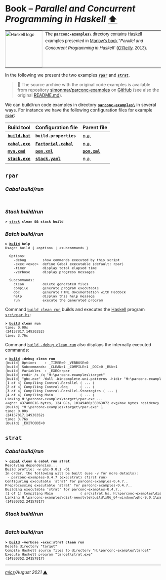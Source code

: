 # <span id="top">Book &ndash; <i>Parallel and Concurrent Programming in Haskell</i></span> <span style="size:30%;"><a href="../README.md">⬆</a></span>

<table style="font-family:Helvetica,Arial;font-size:14px;line-height:1.6;">
  <tr>
  <td style="border:0;padding:0 10px 0 0;min-width:120px;"><a href="https://www.haskell.org/" rel="external"><img src="https://wiki.haskell.org/wikiupload/6/62/Double_lambda.png" width="120" alt="Haskell logo"/></a></td>
  <td style="border:0;padding:0;vertical-align:text-top;">The <a href="."><strong><code>parconc-examples\</code></strong></a> directory contains <a href="https://www.haskell.org/" rel="external" alt="Haskell">Haskell</a> examples presented in <a href="https://www.oreilly.com/library/view/parallel-and-concurrent/9781449335939/">Marlow's book</a> "<i>Parallel and Concurrent Programming in Haskell</i>" (<a href="https://www.oreilly.com/" rel="external">O'Reilly</a>, 2013).</td>
  </tr>
</table>

In the following we present the two examples [**`rpar`**](#rpar) and [**`strat`**](#strat).

> **:mag_right:** The source archive with the original code examples is available from repository [simonmar/parconc-examples][simonmar_repo] on [GitHub](https://github.com/) (see also the original [README.md][simonmar_readme]).

We can build/run code examples in directory [**`parconc-examples\`**](./) in several ways. For instance we have the following configuration files for example [**`rpar`**](#rpar):

| Build tool                    | Configuration file                           | Parent file                |
|-------------------------------|----------------------------------------------|----------------------------|
| [**`build.bat`**](./build.bat) | **`build.properties`**              | n.a.                       |
| [**`cabal.exe`**][cabal_cli]      | [**`Factorial.cabal`**](./parconc-examples.cabal) | n.a.             |
| [**`mvn.cmd`**][apache_maven_cli] | [**`pom.xml`**](./pom.xml)       | [**`pom.xml`**](./pom.xml) |
| [**`stack.exe`**][stack_cli]      | [**`stack.yaml`**](./stack.yaml) | n.a.                       |


## <span id="rpar"><code>rpar</code></span>

### <span id="rpar_cabal">***Cabal build/run***</span>

<pre style="font-size:80%;">

</pre>

### <span id="rpar_stack">***Stack build/run***</span>

<pre style="font-size:80%;">
<b>&gt; <a href="https://docs.haskellstack.org/en/stable/build_command/">stack</a> clean &amp;&amp; stack build</b>
</pre>

<!--
will build all the executables and install them in a platform-specific
subdirectory under `.stack-work/install`.
-->

### <span id="rpar_batch">***Batch build/run***</span>

<pre style="font-size:80%;">
<b>&gt; <a href="build.bat">build</a> help</b>
Usage: build { &lt;option&gt; | &lt;subcommand&gt; }
&nbsp;
  Options:
    -debug        show commands executed by this script
    -exec:&lt;exec&gt;  define Cabal executable (default: rpar)
    -timer        display total elapsed time
    -verbose      display progress messages
&nbsp;
  Subcommands:
    clean         delete generated files
    compile       generate program executable
    doc           generate HTML documentation with Haddock
    help          display this help message
    run           execute the generated program
</pre>

Command [`build clean run`](./build.bat) builds and executes the [Haskell] program [`src\rpar.hs`](src/rpar.hs):
<pre style="font-size:80%;">
<b>&gt; <a href="./build.bat">build</a> clean run</b>
time: 0.00s
(24157817,14930352)
time: 3.76s
</pre>

Command [`build -debug clean run`](./build.bat) also displays the internally executed commands:
<pre style="font-size:80%;">
<b>&gt; <a href="./build.bat">build</a> -debug clean run</b>
[build] Options    : _TIMER=0 _VERBOSE=0
[build] Subcommands: _CLEAN=1 _COMPILE=1 _DOC=0 _RUN=1
[build] Variables  : _EXEC=rpar
[build] rmdir /s /q "H:\parconc-examples\target"
[build] "ghc.exe" -Wall -Wincomplete-uni-patterns -hidir "H:\parconc-examples\target\gen" -odir "H:\parconc-examples\target\gen" -threaded -i"H:\parconc-examples\lib\monad-par-0.3.5:H:\parconc-examples\lib\parallel-3.2.2.0:H:\parconc-examples\lib\timeit-2.0" -XHaskell2010 -o "H:\parconc-examples\target\rpar.exe" -Rghc-timing H:\parconc-examples\src\rpar.hs
[1 of 4] Compiling Control.Parallel ( ... )
[2 of 4] Compiling Control.Seq      ( ... )
[3 of 4] Compiling Control.Parallel.Strategies ( ... )
[4 of 4] Compiling Main             ( ... )
Linking H:\parconc-examples\target\rpar.exe ...
&lt;&lt;ghc: 437400616 bytes, 124 GCs, 10149480/33063872 avg/max bytes residency (10 samples), 86M in use, 0.000 INIT (0.001 elapsed), 0.328 MUT (13.692 elapsed), 0.188 GC (0.305 elapsed) :ghc&gt;&gt;
[build] "H:\parconc-examples\target\rpar.exe" 1
time: 0.00s
(24157817,14930352)
time: 3.76s
[build] _EXITCODE=0
</pre>

## <span id="strat"><code>strat</code></span>

### <span id="strat_cabal">***Cabal build/run***</span>

<pre style="font-size:80%;">
<b>&gt; <a href="https://man.archlinux.org/man/cabal.1">cabal</a> clean & cabal run strat</b>
Resolving dependencies...
Build profile: -w ghc-9.0.1 -O1
In order, the following will be built (use -v for more details):
 - parconc-examples-0.4.7 (exe:strat) (first run)
Configuring executable 'strat' for parconc-examples-0.4.7..
Preprocessing executable 'strat' for parconc-examples-0.4.7..
Building executable 'strat' for parconc-examples-0.4.7..
[1 of 1] Compiling Main             ( src\strat.hs, H:\parconc-examples\dist-newstyle\build\x86_64-windows\ghc-9.0.1\parconc-examples-0.4.7\x\strat\build\strat\strat-tmp\Main.o )
Linking H:\parconc-examples\dist-newstyle\build\x86_64-windows\ghc-9.0.1\parconc-examples-0.4.7\x\strat\build\strat\strat.exe ...
(14930352,24157817)
</pre>

### <span id="strat_stack">***Stack build/run***</span>

<pre style="font-size:80%;">
</pre>

### <span id="strat_batch">***Batch build/run***</span>

<pre style="font-size:80%;">
<b>&gt; <a href="./build.bat">build</a> -verbose -exec:strat clean run</b>
Delete directory "target"
Compile Haskell source files to directory "H:\parconc-examples\target"
Execute Haskell program "target\strat.exe"
(14930352,24157817)
</pre>

***

*[mics](https://lampwww.epfl.ch/~michelou/)/August 2021* [**&#9650;**](#top)
<span id="bottom">&nbsp;</span>

<!-- link refs -->

[apache_maven_cli]: https://maven.apache.org/ref/3.6.3/maven-embedder/cli.html
[cabal_cli]: https://cabal.readthedocs.io/en/stable/intro.html
[cabal_userguide]: https://www.haskell.org/cabal/users-guide/
[haskell]: https://www.haskell.org
[simonmar_readme]: https://github.com/simonmar/parconc-examples/blob/master/README.md
[simonmar_repo]: https://github.com/simonmar/parconc-examples
[stack_cli]: https://docs.haskellstack.org/en/stable/build_command/
[stack_userguide]: https://docs.haskellstack.org/en/stable/GUIDE/
